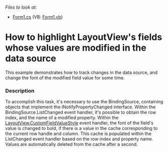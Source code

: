 <!-- default file list -->
*Files to look at*:

* [Form1.cs](./CS/E1885/Form1.cs) (VB: [Form1.vb](./VB/E1885/Form1.vb))
<!-- default file list end -->
# How to highlight LayoutView's fields whose values are modified in the data source


<p>This example demonstrates how to track changes in the data source, and change the font of the modified field value for some time.</p>


<h3>Description</h3>

<p>To accomplish this task, it&#39;s necessary to use the BindingSource, containing objects that implement the INotifyPropertyChanged interface. Within the BindingSource.ListChanged event handler, it&#39;s possible to obtain the row index, and the name of a modified property. Within the <a href="http://documentation.devexpress.com/#WindowsForms/DevExpressXtraGridViewsLayoutLayoutView_CustomFieldValueStyletopic">LayoutView.CustomFieldValueStyle</a> event handler, the font of the field&#39;s value is changed to bold, if there is a value in the cache corresponding to the current row handle and column. This cache is populated within the ListChanged event handler based on the row index and property name. Values are automatically deleted from the cache after a second.</p>

<br/>


